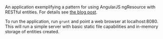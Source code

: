 An application exemplifying a pattern for using AngularJS ngResource with RESTful entities.
For details see [the blog post](http://carlgieringer.com/blog/a-pattern-for-using-angularjs-resource-with-restful-entities).

To run the application, run `grunt` and point a web browser at localhost:8080.
This will run a simple server with basic static file capabilities and in-memory
storage of entities created.
